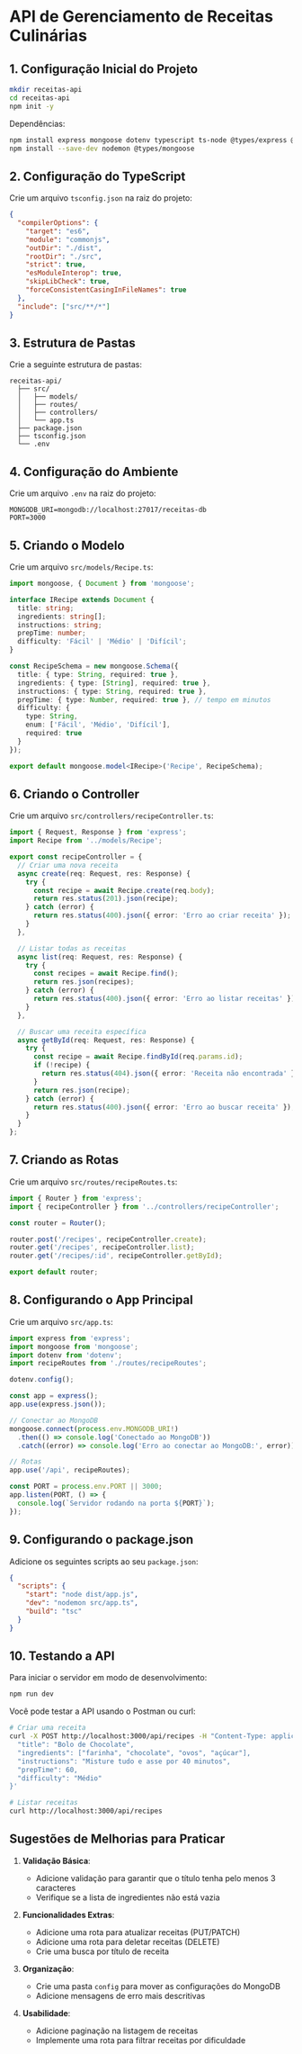 # API de Gerenciamento de Receitas Culinárias

## 1. Configuração Inicial do Projeto

```bash
mkdir receitas-api
cd receitas-api
npm init -y
```

Dependências:

```bash
npm install express mongoose dotenv typescript ts-node @types/express @types/node
npm install --save-dev nodemon @types/mongoose
```

## 2. Configuração do TypeScript

Crie um arquivo `tsconfig.json` na raiz do projeto:

```json
{
  "compilerOptions": {
    "target": "es6",
    "module": "commonjs",
    "outDir": "./dist",
    "rootDir": "./src",
    "strict": true,
    "esModuleInterop": true,
    "skipLibCheck": true,
    "forceConsistentCasingInFileNames": true
  },
  "include": ["src/**/*"]
}
```

## 3. Estrutura de Pastas

Crie a seguinte estrutura de pastas:

```
receitas-api/
  ├── src/
  │   ├── models/
  │   ├── routes/
  │   ├── controllers/
  │   └── app.ts
  ├── package.json
  ├── tsconfig.json
  └── .env
```

## 4. Configuração do Ambiente

Crie um arquivo `.env` na raiz do projeto:

```plaintext
MONGODB_URI=mongodb://localhost:27017/receitas-db
PORT=3000
```

## 5. Criando o Modelo

Crie um arquivo `src/models/Recipe.ts`:

```typescript
import mongoose, { Document } from 'mongoose';

interface IRecipe extends Document {
  title: string;
  ingredients: string[];
  instructions: string;
  prepTime: number;
  difficulty: 'Fácil' | 'Médio' | 'Difícil';
}

const RecipeSchema = new mongoose.Schema({
  title: { type: String, required: true },
  ingredients: { type: [String], required: true },
  instructions: { type: String, required: true },
  prepTime: { type: Number, required: true }, // tempo em minutos
  difficulty: { 
    type: String, 
    enum: ['Fácil', 'Médio', 'Difícil'],
    required: true 
  }
});

export default mongoose.model<IRecipe>('Recipe', RecipeSchema);
```

## 6. Criando o Controller

Crie um arquivo `src/controllers/recipeController.ts`:

```typescript
import { Request, Response } from 'express';
import Recipe from '../models/Recipe';

export const recipeController = {
  // Criar uma nova receita
  async create(req: Request, res: Response) {
    try {
      const recipe = await Recipe.create(req.body);
      return res.status(201).json(recipe);
    } catch (error) {
      return res.status(400).json({ error: 'Erro ao criar receita' });
    }
  },

  // Listar todas as receitas
  async list(req: Request, res: Response) {
    try {
      const recipes = await Recipe.find();
      return res.json(recipes);
    } catch (error) {
      return res.status(400).json({ error: 'Erro ao listar receitas' });
    }
  },

  // Buscar uma receita específica
  async getById(req: Request, res: Response) {
    try {
      const recipe = await Recipe.findById(req.params.id);
      if (!recipe) {
        return res.status(404).json({ error: 'Receita não encontrada' });
      }
      return res.json(recipe);
    } catch (error) {
      return res.status(400).json({ error: 'Erro ao buscar receita' });
    }
  }
};
```

## 7. Criando as Rotas

Crie um arquivo `src/routes/recipeRoutes.ts`:

```typescript
import { Router } from 'express';
import { recipeController } from '../controllers/recipeController';

const router = Router();

router.post('/recipes', recipeController.create);
router.get('/recipes', recipeController.list);
router.get('/recipes/:id', recipeController.getById);

export default router;
```

## 8. Configurando o App Principal

Crie um arquivo `src/app.ts`:

```typescript
import express from 'express';
import mongoose from 'mongoose';
import dotenv from 'dotenv';
import recipeRoutes from './routes/recipeRoutes';

dotenv.config();

const app = express();
app.use(express.json());

// Conectar ao MongoDB
mongoose.connect(process.env.MONGODB_URI!)
  .then(() => console.log('Conectado ao MongoDB'))
  .catch((error) => console.log('Erro ao conectar ao MongoDB:', error));

// Rotas
app.use('/api', recipeRoutes);

const PORT = process.env.PORT || 3000;
app.listen(PORT, () => {
  console.log(`Servidor rodando na porta ${PORT}`);
});
```

## 9. Configurando o package.json

Adicione os seguintes scripts ao seu `package.json`:

```json
{
  "scripts": {
    "start": "node dist/app.js",
    "dev": "nodemon src/app.ts",
    "build": "tsc"
  }
}
```

## 10. Testando a API

Para iniciar o servidor em modo de desenvolvimento:

```bash
npm run dev
```

Você pode testar a API usando o Postman ou curl:

```bash
# Criar uma receita
curl -X POST http://localhost:3000/api/recipes -H "Content-Type: application/json" -d '{
  "title": "Bolo de Chocolate",
  "ingredients": ["farinha", "chocolate", "ovos", "açúcar"],
  "instructions": "Misture tudo e asse por 40 minutos",
  "prepTime": 60,
  "difficulty": "Médio"
}'

# Listar receitas
curl http://localhost:3000/api/recipes
```

## Sugestões de Melhorias para Praticar

1. **Validação Básica**:
   - Adicione validação para garantir que o título tenha pelo menos 3 caracteres
   - Verifique se a lista de ingredientes não está vazia

2. **Funcionalidades Extras**:
   - Adicione uma rota para atualizar receitas (PUT/PATCH)
   - Adicione uma rota para deletar receitas (DELETE)
   - Crie uma busca por título de receita

3. **Organização**:
   - Crie uma pasta `config` para mover as configurações do MongoDB
   - Adicione mensagens de erro mais descritivas

4. **Usabilidade**:
   - Adicione paginação na listagem de receitas
   - Implemente uma rota para filtrar receitas por dificuldade

